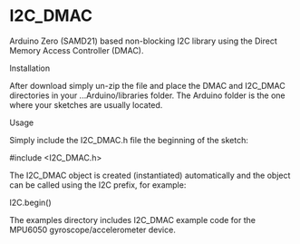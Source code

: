# I2C_DMAC
Arduino Zero (SAMD21) based non-blocking I2C library using the Direct Memory Access Controller (DMAC).

Installation

After download simply un-zip the file and place the DMAC and I2C_DMAC directories in your ...Arduino/libraries folder. The Arduino folder is the one where your sketches are usually located.

Usage

Simply include the I2C_DMAC.h file the beginning of the sketch:

#include <I2C_DMAC.h>

The I2C_DMAC object is created (instantiated) automatically and the object can be called using the I2C prefix, for example:

I2C.begin()

The examples directory includes I2C_DMAC example code for the MPU6050 gyroscope/accelerometer device.

